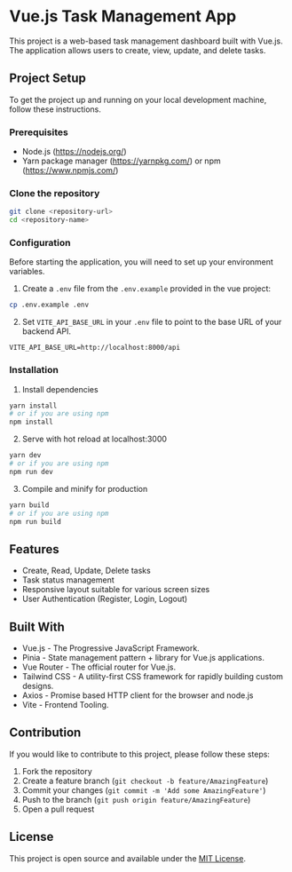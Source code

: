 # Vue.js Task Management App

This project is a web-based task management dashboard built with Vue.js. The application allows users to create, view, update, and delete tasks.

## Project Setup

To get the project up and running on your local development machine, follow these instructions.

### Prerequisites

- Node.js (https://nodejs.org/)
- Yarn package manager (https://yarnpkg.com/) or npm (https://www.npmjs.com/)

### Clone the repository

```bash
git clone <repository-url>
cd <repository-name>
```

### Configuration

Before starting the application, you will need to set up your environment variables.

1. Create a `.env` file from the `.env.example` provided in the vue project:

```bash
cp .env.example .env
```

2. Set `VITE_API_BASE_URL` in your `.env` file to point to the base URL of your backend API.

```env
VITE_API_BASE_URL=http://localhost:8000/api
```

### Installation

1. Install dependencies

```bash
yarn install
# or if you are using npm
npm install
```

2. Serve with hot reload at localhost:3000

```bash
yarn dev
# or if you are using npm
npm run dev
```

3. Compile and minify for production

```bash
yarn build
# or if you are using npm
npm run build
```

## Features

- Create, Read, Update, Delete tasks
- Task status management
- Responsive layout suitable for various screen sizes
- User Authentication (Register, Login, Logout)

## Built With

- Vue.js - The Progressive JavaScript Framework.
- Pinia - State management pattern + library for Vue.js applications.
- Vue Router - The official router for Vue.js.
- Tailwind CSS - A utility-first CSS framework for rapidly building custom designs.
- Axios - Promise based HTTP client for the browser and node.js
- Vite - Frontend Tooling.

## Contribution

If you would like to contribute to this project, please follow these steps:

1. Fork the repository
2. Create a feature branch (`git checkout -b feature/AmazingFeature`)
3. Commit your changes (`git commit -m 'Add some AmazingFeature'`)
4. Push to the branch (`git push origin feature/AmazingFeature`)
5. Open a pull request

## License

This project is open source and available under the [MIT License](LICENSE).